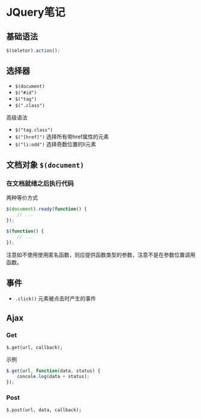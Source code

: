 # JQuery笔记

## 基础语法

```js
$(seletor).action();
```

## 选择器

- `$(document)`
- `$("#id")`
- `$("tag")`
- `$(".class")`

高级语法

- `$("tag.class")`
- `$("[href]")` 选择所有带href属性的元素
- `$("li:odd")` 选择奇数位置的li元素

## 文档对象 `$(document)`

### 在文档就绪之后执行代码

两种等价方式

```js
$(document).ready(function() {
    // ...
});
```

```js
$(function() {
    // ...
});
```

注意如不使用使用匿名函数，则应提供函数类型的参数，注意不是在参数位置调用函数。

## 事件

- `.click()`  元素被点击时产生的事件

## Ajax

### Get

`$.get(url, callback);`

示例

```js
$.get(url, function(data, status) {
    concole.log(data + status);
});
```

### Post

`$.post(url, data, callback);`
